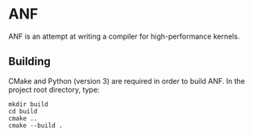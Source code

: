 # ANF

ANF is an attempt at writing a compiler for high-performance kernels.

## Building

CMake and Python (version 3) are required in order to build ANF. In the project root directory, type:

    mkdir build
    cd build
    cmake ..
    cmake --build .
